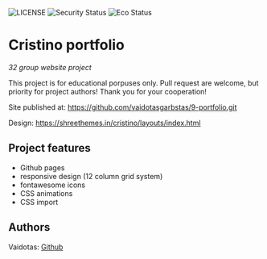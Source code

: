 ![LICENSE](https://img.shields.io/badge/license-MIT-blue.svg?style=flat-square)
![Security Status](https://img.shields.io/security-headers?label=Security&url=https%3A%2F%2Fgithub.com&style=flat-square)
![Eco Status](https://img.shields.io/badge/ECO-Friendly-green.svg)

# Cristino portfolio

_32 group website project_

This project is for educational porpuses only. Pull request are welcome, but priority for project authors! Thank you for your cooperation!

Site published at: https://github.com/vaidotasgarbstas/9-portfolio.git

Design: https://shreethemes.in/cristino/layouts/index.html

## Project features

-   Github pages
-   responsive design (12 column grid system)
-   fontawesome icons
-   CSS animations
-   CSS import

## Authors

Vaidotas: [Github](https://github.com/vaidotasgarbstas)
